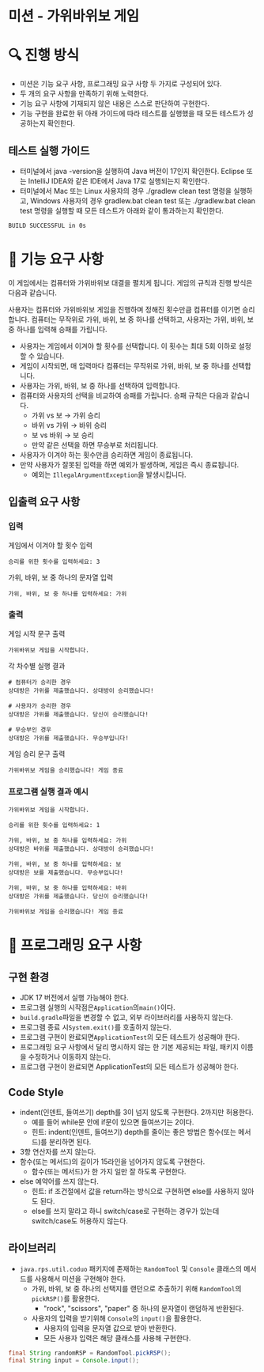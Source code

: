 # 미션 - 가위바위보 게임

# 🔍 진행 방식

- 미션은 기능 요구 사항, 프로그래밍 요구 사항 두 가지로 구성되어 있다.
- 두 개의 요구 사항을 만족하기 위해 노력한다.
- 기능 요구 사항에 기재되지 않은 내용은 스스로 판단하여 구현한다.
- 기능 구현을 완료한 뒤 아래 가이드에 따라 테스트를 실행했을 때 모든 테스트가 성공하는지 확인한다.

## 테스트 실행 가이드

- 터미널에서 java -version을 실행하여 Java 버전이 17인지 확인한다. Eclipse 또는 IntelliJ IDEA와 같은 IDE에서 Java 17로 실행되는지 확인한다.
- 터미널에서 Mac 또는 Linux 사용자의 경우 ./gradlew clean test 명령을 실행하고, Windows 사용자의 경우 gradlew.bat clean test 또는 ./gradlew.bat
  clean test 명령을 실행할 때 모든 테스트가 아래와 같이 통과하는지 확인한다.

```aiignore
BUILD SUCCESSFUL in 0s
```

# 🚀 기능 요구 사항

이 게임에서는 컴퓨터와 가위바위보 대결을 펼치게 됩니다. 게임의 규칙과 진행 방식은 다음과 같습니다.

사용자는 컴퓨터와 가위바위보 게임을 진행하며 정해진 횟수만큼 컴퓨터를 이기면 승리합니다. 컴퓨터는 무작위로 가위, 바위, 보 중 하나를 선택하고, 사용자는 가위, 바위, 보 중 하나를 입력해 승패를 가립니다.

- 사용자는 게임에서 이겨야 할 횟수를 선택합니다. 이 횟수는 최대 5회 이하로 설정할 수 있습니다.
- 게임이 시작되면, 매 입력마다 컴퓨터는 무작위로 가위, 바위, 보 중 하나를 선택합니다.
- 사용자는 가위, 바위, 보 중 하나를 선택하여 입력합니다.
- 컴퓨터와 사용자의 선택을 비교하여 승패를 가립니다. 승패 규칙은 다음과 같습니다.
    - 가위 vs 보 → 가위 승리
    - 바위 vs 가위 → 바위 승리
    - 보 vs 바위 → 보 승리
    - 만약 같은 선택을 하면 무승부로 처리됩니다.
- 사용자가 이겨야 하는 횟수만큼 승리하면 게임이 종료됩니다.
- 만약 사용자가 잘못된 입력을 하면 예외가 발생하며, 게임은 즉시 종료됩니다.
    - 예외는 `IllegalArgumentException`을 발생시킵니다.

## 입출력 요구 사항

### 입력

게임에서 이겨야 할 횟수 입력

```aiignore
승리를 위한 횟수를 입력하세요: 3
```

가위, 바위, 보 중 하나의 문자열 입력

```aiignore
가위, 바위, 보 중 하나를 입력하세요: 가위
```

### 출력

게임 시작 문구 출력

```aiignore
가위바위보 게임을 시작합니다.
```

각 차수별 실행 결과

```aiignore
# 컴퓨터가 승리한 경우
상대방은 가위를 제출했습니다. 상대방이 승리했습니다!

# 사용자가 승리한 경우
상대방은 가위를 제출했습니다. 당신이 승리했습니다!

# 무승부인 경우
상대방은 가위를 제출했습니다. 무승부입니다!
```

게임 승리 문구 출력

```aiignore
가위바위보 게임을 승리했습니다! 게임 종료
```

### 프로그램 실행 결과 예시

```aiignore
가위바위보 게임을 시작합니다.

승리를 위한 횟수를 입력하세요: 1

가위, 바위, 보 중 하나를 입력하세요: 가위
상대방은 바위를 제출했습니다. 상대방이 승리했습니다!

가위, 바위, 보 중 하나를 입력하세요: 보
상대방은 보를 제출했습니다. 무승부입니다!

가위, 바위, 보 중 하나를 입력하세요: 바위
상대방은 가위를 제출했습니다. 당신이 승리했습니다!

가위바위보 게임을 승리했습니다! 게임 종료
```

# 🎯 프로그래밍 요구 사항

## 구현 환경

- JDK 17 버전에서 실행 가능해야 한다.
- 프로그램 실행의 시작점은`Application`의`main()`이다.
- `build.gradle`파일을 변경할 수 없고, 외부 라이브러리를 사용하지 않는다.
- 프로그램 종료 시`System.exit()`를 호출하지 않는다.
- 프로그램 구현이 완료되면`ApplicationTest`의 모든 테스트가 성공해야 한다.
- 프로그래밍 요구 사항에서 달리 명시하지 않는 한 기본 제공되는 파일, 패키지 이름을 수정하거나 이동하지 않는다.
- 프로그램 구현이 완료되면 ApplicationTest의 모든 테스트가 성공해야 한다.

## Code Style

- indent(인덴트, 들여쓰기) depth를 3이 넘지 않도록 구현한다. 2까지만 허용한다.
    - 예를 들어 while문 안에 if문이 있으면 들여쓰기는 2이다.
    - 힌트: indent(인덴트, 들여쓰기) depth를 줄이는 좋은 방법은 함수(또는 메서드)를 분리하면 된다.
- 3항 연산자를 쓰지 않는다.
- 함수(또는 메서드)의 길이가 15라인을 넘어가지 않도록 구현한다.
    - 함수(또는 메서드)가 한 가지 일만 잘 하도록 구현한다.
- else 예약어를 쓰지 않는다.
    - 힌트: if 조건절에서 값을 return하는 방식으로 구현하면 else를 사용하지 않아도 된다.
    - else를 쓰지 말라고 하니 switch/case로 구현하는 경우가 있는데 switch/case도 허용하지 않는다.

## 라이브러리

- `java.rps.util.coduo` 패키지에 존재하는 `RandomTool` 및 `Console` 클래스의 메서드를 사용해서 미션을 구현해야 한다.
    - 가위, 바위, 보 중 하나의 선택지를 랜던으로 추출하기 위해 `RandomTool`의 `pickRSP()`를 활용한다.
        - "rock", "scissors", "paper" 중 하나의 문자열이 랜덤하게 반환된다.
    - 사용자의 입력을 받기위해 `Console`의 `input()`을 활용한다.
        - 사용자의 입력을 문자열 값으로 받아 반환한다.
        - 모든 사용자 입력은 해당 클래스를 사용해 구현한다.

```java
final String randomRSP = RandomTool.pickRSP();
final String input = Console.input();
```
